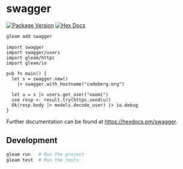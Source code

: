 # swagger

[![Package Version](https://img.shields.io/hexpm/v/swagger)](https://hex.pm/packages/swagger)
[![Hex Docs](https://img.shields.io/badge/hex-docs-ffaff3)](https://hexdocs.pm/swagger/)

```sh
gleam add swagger
```
```gleam
import swagger
import swagger/users
import gleam/httpc
import gleam/io

pub fn main() {
  let s = swagger.new()
    |> swagger.with_hostname("codeberg.org")
  
  let u = s |> users.get_user("naomi")
  use resp <- result.try(httpc.send(u))
  Ok(resp.body |> models.decode_user) |> io.debug
}
```

Further documentation can be found at <https://hexdocs.pm/swagger>.

## Development

```sh
gleam run   # Run the project
gleam test  # Run the tests
```
